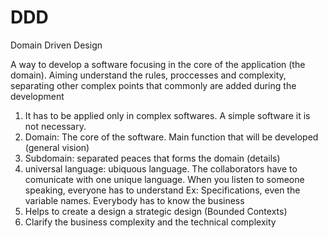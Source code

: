 # DDD
Domain Driven Design

A way to develop a software focusing in the core of the application (the domain). Aiming understand the rules, proccesses and complexity, separating other complex points that commonly are added during the development

1) It has to be applied only in complex softwares. A simple software it is not necessary.
2) Domain: The core of the software. Main function that will be developed (general vision)
3) Subdomain: separated peaces that forms the domain (details)
4) universal language: ubiquous language. The collaborators have to comunicate with one unique language. When you listen to someone speaking, everyone has to understand
  Ex: Specifications, even the variable names. Everybody has to know the business
5) Helps to create a design a strategic design (Bounded Contexts)
6) Clarify the business complexity and the technical complexity 
